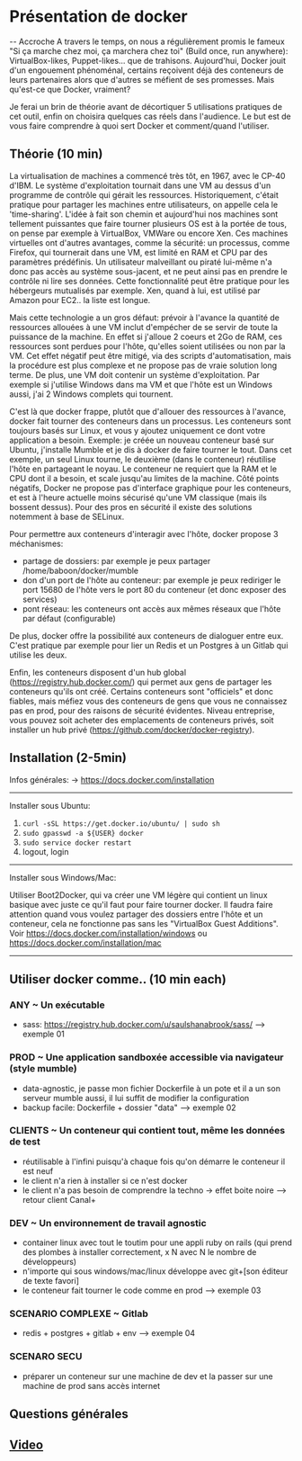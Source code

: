 # Présentation de docker

-- Accroche
A travers le temps, on nous a régulièrement promis le fameux "Si ça marche chez moi, ça marchera chez toi" (Build once, run anywhere): VirtualBox-likes, Puppet-likes... que de trahisons.
Aujourd'hui, Docker jouit d'un engouement phénoménal, certains reçoivent déjà des conteneurs de leurs partenaires alors que d'autres se méfient de ses promesses. Mais qu'est-ce que Docker, vraiment?

Je ferai un brin de théorie avant de décortiquer 5 utilisations pratiques de cet outil, enfin on choisira quelques cas réels dans l'audience. Le but est de vous faire comprendre à quoi sert Docker et comment/quand l'utiliser.

## Théorie (10 min)

La virtualisation de machines a commencé très tôt, en 1967, avec le CP-40 d'IBM. Le système d'exploitation tournait dans une VM au dessus d'un programme de contrôle qui gérait les ressources.
Historiquement, c'était pratique pour partager les machines entre utilisateurs, on appelle cela le 'time-sharing'.
L'idée à fait son chemin et aujourd'hui nos machines sont tellement puissantes que faire tourner plusieurs OS est à la portée de tous, on pense par exemple à VirtualBox, VMWare ou encore Xen.
Ces machines virtuelles ont d'autres avantages, comme la sécurité: un processus, comme Firefox, qui tournerait dans une VM, est limité en RAM et CPU par des paramètres prédéfinis. Un utilisateur malveillant ou piraté lui-même n'a donc pas accès au système sous-jacent, et ne peut ainsi pas en prendre le contrôle ni lire ses données. Cette fonctionnalité peut être pratique pour les hébergeurs mutualisés par exemple.
Xen, quand à lui, est utilisé par Amazon pour EC2.. la liste est longue.

Mais cette technologie a un gros défaut: prévoir à l'avance la quantité de ressources allouées à une VM inclut d'empécher de se servir de toute la puissance de la machine. En effet si j'alloue 2 coeurs et 2Go de RAM, ces ressources sont perdues pour l'hôte, qu'elles soient utilisées ou non par la VM. Cet effet négatif peut être mitigé, via des scripts d'automatisation, mais la procédure est plus complexe et ne propose pas de vraie solution long terme.
De plus, une VM doit contenir un système d'exploitation. Par exemple si j'utilise Windows dans ma VM et que l'hôte est un Windows aussi, j'ai 2 Windows complets qui tournent.

C'est là que docker frappe, plutôt que d'allouer des ressources à l'avance, docker fait tourner des conteneurs dans un processus. Les conteneurs sont toujours basés sur Linux, et vous y ajoutez uniquement ce dont votre application a besoin.
Exemple: je créée un nouveau conteneur basé sur Ubuntu, j'installe Mumble et je dis à docker de faire tourner le tout.
Dans cet exemple, un seul Linux tourne, le deuxième (dans le conteneur) réutilise l'hôte en partageant le noyau. Le conteneur ne requiert que la RAM et le CPU dont il a besoin, et scale jusqu'au limites de la machine.
Côté points négatifs, Docker ne propose pas d'interface graphique pour les conteneurs, et est à l'heure actuelle moins sécurisé qu'une VM classique (mais ils bossent dessus). Pour des pros en sécurité il existe des solutions notemment à base de SELinux.

Pour permettre aux conteneurs d'interagir avec l'hôte, docker propose 3 méchanismes:
- partage de dossiers: par exemple je peux partager /home/baboon/docker/mumble
- don d'un port de l'hôte au conteneur: par exemple je peux rediriger le port 15680 de l'hôte vers le port 80 du conteneur (et donc exposer des services)
- pont réseau: les conteneurs ont accès aux mêmes réseaux que l'hôte par défaut (configurable)

De plus, docker offre la possibilité aux conteneurs de dialoguer entre eux. C'est pratique par exemple pour lier un Redis et un Postgres à un Gitlab qui utilise les deux.

Enfin, les conteneurs disposent d'un hub global (https://registry.hub.docker.com/) qui permet aux gens de partager les conteneurs qu'ils ont créé. Certains conteneurs sont "officiels" et donc fiables, mais méfiez vous des conteneurs de gens que vous ne connaissez pas en prod, pour des raisons de sécurité évidentes. Niveau entreprise, vous pouvez soit acheter des emplacements de conteneurs privés, soit installer un hub privé (https://github.com/docker/docker-registry).


## Installation (2-5min)

Infos générales:
-> https://docs.docker.com/installation

-----------

Installer sous Ubuntu:

1) `curl -sSL https://get.docker.io/ubuntu/ | sudo sh`
2) `sudo gpasswd -a ${USER} docker`
3) `sudo service docker restart`
4) logout, login

----------

Installer sous Windows/Mac:

Utiliser Boot2Docker, qui va créer une VM légère qui contient un linux basique avec juste ce qu'il faut pour faire tourner docker.
Il faudra faire attention quand vous voulez partager des dossiers entre l'hôte et un conteneur, cela ne fonctionne pas sans les "VirtualBox Guest Additions".
Voir  https://docs.docker.com/installation/windows ou https://docs.docker.com/installation/mac

-----------

## Utiliser docker comme.. (10 min each)

### ANY ~ Un exécutable
- sass: https://registry.hub.docker.com/u/saulshanabrook/sass/
--> exemple 01

### PROD ~ Une application sandboxée accessible via navigateur (style mumble)
- data-agnostic, je passe mon fichier Dockerfile à un pote et il a un son serveur mumble aussi, il lui suffit de modifier la configuration
- backup facile: Dockerfile + dossier "data"
--> exemple 02

### CLIENTS ~ Un conteneur qui contient tout, même les données de test
- réutilisable à l'infini puisqu'à chaque fois qu'on démarre le conteneur il est neuf
- le client n'a rien à installer si ce n'est docker
- le client n'a pas besoin de comprendre la techno -> effet boite noire
--> retour client Canal+

### DEV ~ Un environnement de travail agnostic
- container linux avec tout le toutim pour une appli ruby on rails (qui prend des plombes à installer correctement, x N avec N le nombre de développeurs)
- n'importe qui sous windows/mac/linux développe avec git+[son éditeur de texte favori]
- le conteneur fait tourner le code comme en prod
--> exemple 03

### SCENARIO COMPLEXE ~ Gitlab
- redis + postgres + gitlab + env
--> exemple 04

### SCENARO SECU
- préparer un conteneur sur une machine de dev et la passer sur une machine de prod sans accès internet

## Questions générales

## [Video](https://www.youtube.com/watch?v=ddRwtxz_xRQ)
